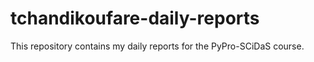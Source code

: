 # tchandikoufare-daily-reports
This repository contains my daily reports for the PyPro-SCiDaS course.
